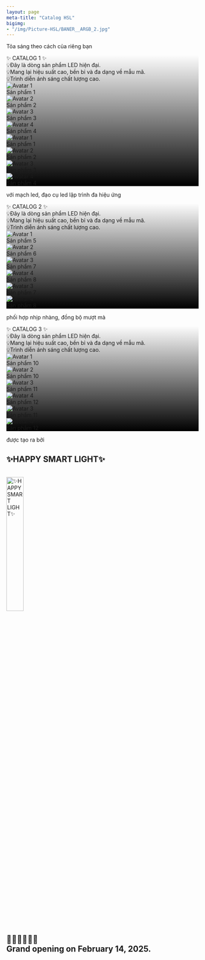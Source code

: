 ```yaml
---
layout: page
meta-title: "Catalog HSL"
bigimg:
- "/img/Picture-HSL/BANER__ARGB_2.jpg"
---
```


<!-- subtitle: Khởi Nguồn Ánh Sáng
meta-title: "Happy Smart Light" -->

<!-- Layer 1 -->

<div class="gradient-bg">
  <div class="gradient-text">
    <p>Tỏa sáng theo cách của riêng bạn</p>
  </div>
</div>

<div class="content-index" style="
      background: 
        linear-gradient(to bottom, rgba(0, 0, 0, 0) 0%, rgba(0, 0, 0, 1) 100%), 
        url('/img/Picture-HSL/BANER__ARGB_1.jpg');
      background-size: cover; /* Ảnh nền bao phủ toàn bộ vùng */
      background-position: center; /* Căn giữa ảnh nền */
      background-repeat: no-repeat; /* Không lặp lại ảnh nền */
        ">
  <div class="summary">
    ✨ CATALOG 1 ✨
  </div>
  <div class="description-content-index-sp">
    💡Đây là dòng sản phẩm LED hiện đại.<br>
    💡Mang lại hiệu suất cao, bền bỉ và đa dạng về mẫu mã. <br>
    💡Trình diễn ánh sáng chất lượng cao.
  </div>
  <div class="details">
    <div class="component">
      <img src="/img/dong_san_pham_1/20170906_terkavpoi4classic_019.jpg" alt="Avatar 1" class="avatar" loading="lazy">
      <div class="component-name">Sản phẩm 1</div>
    </div>
    <div class="component">
        <img src="/img/dong_san_pham_1/20240330_VisualPoiV5_043.jpg" alt="Avatar 2" class="avatar" loading="lazy">
        <div class="component-name">Sản phẩm 2</div>
    </div>
    <div class="component">
        <img src="/img/dong_san_pham_1/20240329_VisualPoiV5_012.jpg" alt="Avatar 3" class="avatar" loading="lazy">
        <div class="component-name">Sản phẩm 3</div>
    </div>
    <div class="component">
        <img src="/img/dong_san_pham_1/20240330_VisualPoiV5_044.jpg" alt="Avatar 4" class="avatar" loading="lazy">
        <div class="component-name">Sản phẩm 4</div>
    </div>
    <div class="component">
      <img src="/img/dong_san_pham_1/20170906_terkavpoi4classic_019.jpg" alt="Avatar 1" class="avatar" loading="lazy">
      <div class="component-name">Sản phẩm 1</div>
    </div>
    <div class="component">
        <img src="/img/dong_san_pham_1/20240330_VisualPoiV5_043.jpg" alt="Avatar 2" class="avatar" loading="lazy">
        <div class="component-name">Sản phẩm 2</div>
    </div>
    <div class="component">
        <img src="/img/dong_san_pham_1/20240329_VisualPoiV5_012.jpg" alt="Avatar 3" class="avatar" loading="lazy">
        <div class="component-name">Sản phẩm 3</div>
    </div>
    <div class="component">
        <img src="/img/dong_san_pham_1/20240330_VisualPoiV5_044.jpg" alt="Avatar 4" class="avatar" loading="lazy">
        <div class="component-name">Sản phẩm 4</div>
    </div>
  </div>
</div>

<!-- Layer 2 -->

<div class="gradient-bg">
  <div class="gradient-text">
    <p>với mạch led, đạo cụ led lập trình đa hiệu ứng</p>
  </div>
</div>


<div class="content-index" style="
      background: 
        linear-gradient(to bottom, rgba(0, 0, 0, 0) 0%, rgba(0, 0, 0, 1) 100%), 
        url('/img/Picture-HSL/BANER__ARGB_2.jpg');
      background-size: cover; /* Ảnh nền bao phủ toàn bộ vùng */
      background-position: center; /* Căn giữa ảnh nền */
      background-repeat: no-repeat; /* Không lặp lại ảnh nền */
        ">
  <div class="summary">
    ✨ CATALOG 2 ✨
  </div>
  <div class="description-content-index-sp">
    💡Đây là dòng sản phẩm LED hiện đại.<br>
    💡Mang lại hiệu suất cao, bền bỉ và đa dạng về mẫu mã. <br>
    💡Trình diễn ánh sáng chất lượng cao.
  </div>
  <div class="details">
    <div class="component">
      <img src="/img/dong_san_pham_2/20161128_ftproducts_003-1024x1024.jpg" alt="Avatar 1" class="avatar" loading="lazy">
      <div class="component-name">Sản phẩm 5</div>
    </div>
    <div class="component">
        <img src="/img/dong_san_pham_2/20181030_moonfansprodukt_024-1-1024x732.jpg" alt="Avatar 2" class="avatar" loading="lazy">
        <div class="component-name">Sản phẩm 6</div>
    </div>
    <div class="component">
        <img src="/img/dong_san_pham_2/20231030_LumiStaffProduct_047-1024x683.jpg" alt="Avatar 3" class="avatar" loading="lazy">
        <div class="component-name">Sản phẩm 7</div>
    </div>
    <div class="component">
        <img src="/img/dong_san_pham_2/20240326_LumiCubeFT2Product_028-732x1024.jpg" alt="Avatar 4" class="avatar" loading="lazy">
        <div class="component-name">Sản phẩm 8</div>
    </div>
    <div class="component">
      <img src="/img/dong_san_pham_2/20231030_LumiStaffProduct_047-1024x683.jpg" alt="Avatar 3" class="avatar" loading="lazy">
      <div class="component-name">Sản phẩm 7</div>
    </div>
    <div class="component">
        <img src="/img/dong_san_pham_2/20240326_LumiCubeFT2Product_028-732x1024.jpg" alt="Avatar 4" class="avatar" loading="lazy">
        <div class="component-name">Sản phẩm 8</div>
    </div>
  </div>
</div>

<!-- Layer 3 -->

<div class="gradient-bg">
  <div class="gradient-text">
    <p>phối hợp nhịp nhàng, đồng bộ mượt mà</p>
  </div>
</div>

<div class="content-index" style="
      background: 
        linear-gradient(to bottom, rgba(0, 0, 0, 0) 0%, rgba(0, 0, 0, 1) 100%), 
        url('/img/Picture-HSL/BANER__ARGB.jpg');
      background-size: cover; /* Ảnh nền bao phủ toàn bộ vùng */
      background-position: center; /* Căn giữa ảnh nền */
      background-repeat: no-repeat; /* Không lặp lại ảnh nền */
        ">
  <div class="summary">
    ✨ CATALOG 3 ✨
  </div>
  <div class="description-content-index-sp">
    💡Đây là dòng sản phẩm LED hiện đại.<br>
    💡Mang lại hiệu suất cao, bền bỉ và đa dạng về mẫu mã. <br>
    💡Trình diễn ánh sáng chất lượng cao.
  </div>
  <div class="details">
    <div class="component">
      <img src="/img/dong_san_pham_3/20140312_rgbledfans_012-1024x684.jpg" alt="Avatar 1" class="avatar" loading="lazy">
      <div class="component-name">Sản phẩm 10</div>
    </div>
    <div class="component">
        <img src="/img/dong_san_pham_3/20170223_ftproductsii_009-1024x732.jpg" alt="Avatar 2" class="avatar" loading="lazy">
        <div class="component-name">Sản phẩm 10</div>
    </div>
    <div class="component">
        <img src="/img/dong_san_pham_3/20210807_LEDClubFT2_021-1024x683.jpg" alt="Avatar 3" class="avatar" loading="lazy">
        <div class="component-name">Sản phẩm 11</div>
    </div>
    <div class="component">
        <img src="/img/dong_san_pham_3/20210808_LEDClubFT2_043-1024x683.jpg" alt="Avatar 4" class="avatar" loading="lazy">
        <div class="component-name">Sản phẩm 12</div>
    </div>
    <div class="component">
      <img src="/img/dong_san_pham_3/20210807_LEDClubFT2_021-1024x683.jpg" alt="Avatar 3" class="avatar" loading="lazy">
      <div class="component-name">Sản phẩm 11</div>
    </div>
    <div class="component">
        <img src="/img/dong_san_pham_3/20210808_LEDClubFT2_043-1024x683.jpg" alt="Avatar 4" class="avatar" loading="lazy">
        <div class="component-name">Sản phẩm 12</div>
    </div>
  </div>
</div>

<!-- Layer 4 -->

<div class="gradient-bg">
  <div class="gradient-text">
    <P>được tạo ra bởi</P><h2>✨HAPPY SMART LIGHT✨</h2>
    <br>
    <div class="text-center">
      <a target="_blank" rel="noopener" href="/" class="project-link" title="✨HAPPY SMART LIGHT✨">
        <img src="{{ site.baseurl }}/img/Picture-HSL/trans_hsl.svg" class="img-rounded" loading="lazy" alt="✨HAPPY SMART LIGHT✨" width="30%" />
      </a>
    </div>
  </div>
</div>

<div class="gradient-bg">
  <div class="text-center">
    <div class="gradient-text">
      <h2>🚧🚧🚧🚧🚧🚧<br>Grand opening on February 14, 2025.</h2>
    </div>
  </div>
</div>

